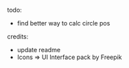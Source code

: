 todo:

- find better way to calc circle pos

credits:

- update readme
- Icons => UI Interface pack by Freepik
